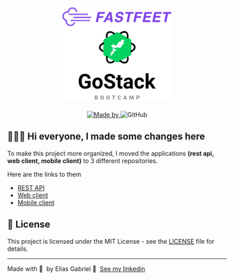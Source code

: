 <h1 align="center">
  <img src=".github/logo.png" alt="Logo FastFeet GoStack">
</h1>

<p align="center">
  <a href="https://www.linkedin.com/in/eliasgcf/" target="_blank" rel="noopener noreferrer">
    <img alt="Made by" src="https://img.shields.io/badge/made%20by-Elias%20Gabriel-%237D40E7">
  </a>
  <img alt="GitHub" src="https://img.shields.io/github/license/EliasGcf/fastfeet?color=%237D40E7">
</p>

## 👨🏻‍💻 Hi everyone, I made some changes here

To make this project more organized, I moved the applications **(rest api, web client, mobile client)** to 3 different repositories.

Here are the links to them

- [REST API](https://github.com/EliasGcf/fastfeet-api)
- [Web client](https://github.com/EliasGcf/fastfeet-web)
- [Mobile client](https://github.com/EliasGcf/fastfeet-mobile)

## 📝 License

This project is licensed under the MIT License - see the [LICENSE](LICENSE) file for details.

---

Made with 💜&nbsp; by Elias Gabriel 👋 &nbsp;[See my linkedin](https://www.linkedin.com/in/eliasgcf/)
